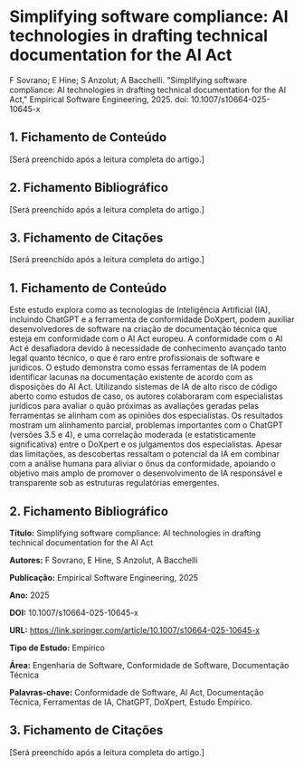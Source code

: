 # Simplifying software compliance: AI technologies in drafting technical documentation for the AI Act

F Sovrano; E Hine; S Anzolut; A Bacchelli. "Simplifying software compliance: AI technologies in drafting technical documentation for the AI Act," Empirical Software Engineering, 2025. doi: 10.1007/s10664-025-10645-x

## 1. Fichamento de Conteúdo

[Será preenchido após a leitura completa do artigo.]

## 2. Fichamento Bibliográfico 

[Será preenchido após a leitura completa do artigo.]

## 3. Fichamento de Citações 

[Será preenchido após a leitura completa do artigo.]



## 1. Fichamento de Conteúdo

Este estudo explora como as tecnologias de Inteligência Artificial (IA), incluindo ChatGPT e a ferramenta de conformidade DoXpert, podem auxiliar desenvolvedores de software na criação de documentação técnica que esteja em conformidade com o AI Act europeu. A conformidade com o AI Act é desafiadora devido à necessidade de conhecimento avançado tanto legal quanto técnico, o que é raro entre profissionais de software e jurídicos. O estudo demonstra como essas ferramentas de IA podem identificar lacunas na documentação existente de acordo com as disposições do AI Act. Utilizando sistemas de IA de alto risco de código aberto como estudos de caso, os autores colaboraram com especialistas jurídicos para avaliar o quão próximas as avaliações geradas pelas ferramentas se alinham com as opiniões dos especialistas. Os resultados mostram um alinhamento parcial, problemas importantes com o ChatGPT (versões 3.5 e 4), e uma correlação moderada (e estatisticamente significativa) entre o DoXpert e os julgamentos dos especialistas. Apesar das limitações, as descobertas ressaltam o potencial da IA em combinar com a análise humana para aliviar o ônus da conformidade, apoiando o objetivo mais amplo de promover o desenvolvimento de IA responsável e transparente sob as estruturas regulatórias emergentes.

## 2. Fichamento Bibliográfico 

**Título:** Simplifying software compliance: AI technologies in drafting technical documentation for the AI Act

**Autores:** F Sovrano, E Hine, S Anzolut, A Bacchelli

**Publicação:** Empirical Software Engineering, 2025

**Ano:** 2025

**DOI:** 10.1007/s10664-025-10645-x

**URL:** https://link.springer.com/article/10.1007/s10664-025-10645-x

**Tipo de Estudo:** Empírico

**Área:** Engenharia de Software, Conformidade de Software, Documentação Técnica

**Palavras-chave:** Conformidade de Software, AI Act, Documentação Técnica, Ferramentas de IA, ChatGPT, DoXpert, Estudo Empírico.

## 3. Fichamento de Citações 

[Será preenchido após a leitura completa do artigo.]


